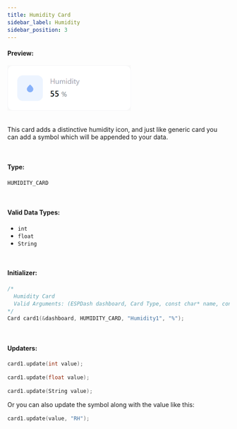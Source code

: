 ```yaml
---
title: Humidity Card
sidebar_label: Humidity
sidebar_position: 3
---
```


#### Preview:

<img className="card-preview" src="/img/v4/humidity-card.png" width="280px" alt="Preview" />

<br/>
<br/>

This card adds a distinctive humidity icon, and just like generic card you can add a symbol which will be appended to your data.

<br/>

#### Type:
`HUMIDITY_CARD`

<br/>

#### Valid Data Types:
- `int`
- `float`
- `String`

<br/>

#### Initializer:
```cpp
/* 
  Humidity Card
  Valid Arguments: (ESPDash dashboard, Card Type, const char* name, const char* symbol (optional) )
*/
Card card1(&dashboard, HUMIDITY_CARD, "Humidity1", "%");
```

<br/>

#### Updaters:

```cpp
card1.update(int value);
```

```cpp
card1.update(float value);
```

```cpp
card1.update(String value);
```

Or you can also update the symbol along with the value like this:

```cpp
card1.update(value, "RH");
```

<br/>
<br/>
